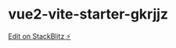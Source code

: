 # vue2-vite-starter-gkrjjz

[Edit on StackBlitz ⚡️](https://stackblitz.com/edit/vue2-vite-starter-gkrjjz)